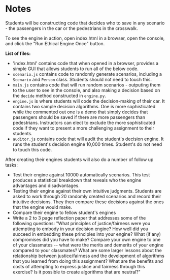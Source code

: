 # Notes 

Students will be constructing code that decides who to save in any scenario - the passengers in the car or the pedestrians in the crosswalk.

To see the engine in action, open index.html in a browser, open the console, and click the "Run Ethical Engine Once" button.

**List of files:**
- 'index.html'  contains code that when opened in a browser, provides a simple GUI that allows students 
to run all of the below code.
- `scenario.js` contains code to randomly generate scenarios, including a `Scenario` and `Person` class. Students should not need to touch this.
- `main.js` contains code that will run random scenarios - outputing them to the user to see in the console, and also making a decision based on the `decide` method constructed in `engine.py`.
- `engine.js` is where students will code the decision-making of their car. It contains two sample decision algorithms.  One is more sophisticated while the commented out one is a demo that simply decides that passengers should be saved if there are more passengers than pedestrians.  Instructors
can elect to exclude the more sophisticated code if they want to present a more challenging assignment
to their students.
- `auditor.js` contains code that will audit the student's decision engine.  It runs the student's
decision engine 10,000 times.  Student's do not need to touch this code.

After creating their engines students will also do a number of follow up tasks:
- Test their engine against 10000 automatically scenarios.  This test produces a statistical breakdown
that reveals who the engine advantages and disadvantages.
- Testing their engine against their own intuitive judgments. Students are asked to work through 20 randomly created scenarios and record their intuitive decisions.  They then compare these decisions against the ones
that the engine would make.  
- Compare their engine to fellow student's engines
- Write a 2 to 3 page reflection paper that addresses some of the following questions: "What principles of justice/fairness were you attempting to embody in your decision engine? How well did you succeed in embedding these principles into your engine?  What (if any) compromises did you have to make?  Compare your own engine to one of your classmates -- what were the merits and demerits of your engine compared to your classmates?  What are some larger lessons about the relationship between justice/fairness and the development of algorithms that you learned from doing this assignment? What are the benefits and costs of attempting to express justice and fairness through this exercise?  Is it possible to create algorithms that are neutral?"  
